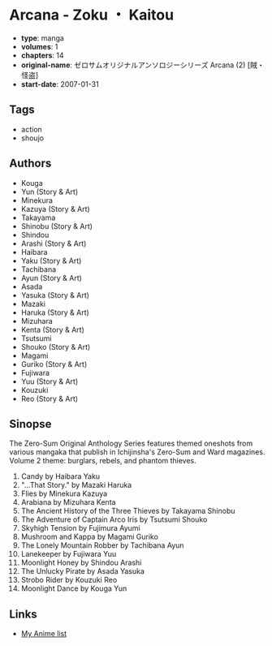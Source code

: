 # Arcana - Zoku ・ Kaitou

-   **type**: manga
-   **volumes**: 1
-   **chapters**: 14
-   **original-name**: ゼロサムオリジナルアンソロジーシリーズ Arcana (2) [賊・怪盗]
-   **start-date**: 2007-01-31

## Tags

-   action
-   shoujo

## Authors

-   Kouga
-   Yun (Story & Art)
-   Minekura
-   Kazuya (Story & Art)
-   Takayama
-   Shinobu (Story & Art)
-   Shindou
-   Arashi (Story & Art)
-   Haibara
-   Yaku (Story & Art)
-   Tachibana
-   Ayun (Story & Art)
-   Asada
-   Yasuka (Story & Art)
-   Mazaki
-   Haruka (Story & Art)
-   Mizuhara
-   Kenta (Story & Art)
-   Tsutsumi
-   Shouko (Story & Art)
-   Magami
-   Guriko (Story & Art)
-   Fujiwara
-   Yuu (Story & Art)
-   Kouzuki
-   Reo (Story & Art)

## Sinopse

The Zero-Sum Original Anthology Series features themed oneshots from various mangaka that publish in Ichijinsha's Zero-Sum and Ward magazines. Volume 2 theme: burglars, rebels, and phantom thieves.

1. Candy by Haibara Yaku
2. "...That Story." by Mazaki Haruka
3. Flies by Minekura Kazuya
4. Arabiana by Mizuhara Kenta
5. The Ancient History of the Three Thieves by Takayama Shinobu
6. The Adventure of Captain Arco Iris by Tsutsumi Shouko
7. Skyhigh Tension by Fujimura Ayumi
8. Mushroom and Kappa by Magami Guriko
9. The Lonely Mountain Robber by Tachibana Ayun
10. Lanekeeper by Fujiwara Yuu
11. Moonlight Honey by Shindou Arashi
12. The Unlucky Pirate by Asada Yasuka
13. Strobo Rider by Kouzuki Reo
14. Moonlight Dance by Kouga Yun

## Links

-   [My Anime list](https://myanimelist.net/manga/23291/Arcana_-_Zoku_・_Kaitou)
